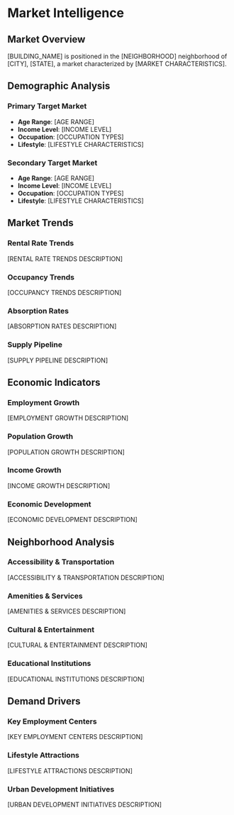 # Market Intelligence

## Market Overview

[BUILDING_NAME] is positioned in the [NEIGHBORHOOD] neighborhood of [CITY], [STATE], a market characterized by [MARKET CHARACTERISTICS].

## Demographic Analysis

### Primary Target Market

- **Age Range**: [AGE RANGE]
- **Income Level**: [INCOME LEVEL]
- **Occupation**: [OCCUPATION TYPES]
- **Lifestyle**: [LIFESTYLE CHARACTERISTICS]

### Secondary Target Market

- **Age Range**: [AGE RANGE]
- **Income Level**: [INCOME LEVEL]
- **Occupation**: [OCCUPATION TYPES]
- **Lifestyle**: [LIFESTYLE CHARACTERISTICS]

## Market Trends

### Rental Rate Trends

[RENTAL RATE TRENDS DESCRIPTION]

### Occupancy Trends

[OCCUPANCY TRENDS DESCRIPTION]

### Absorption Rates

[ABSORPTION RATES DESCRIPTION]

### Supply Pipeline

[SUPPLY PIPELINE DESCRIPTION]

## Economic Indicators

### Employment Growth

[EMPLOYMENT GROWTH DESCRIPTION]

### Population Growth

[POPULATION GROWTH DESCRIPTION]

### Income Growth

[INCOME GROWTH DESCRIPTION]

### Economic Development

[ECONOMIC DEVELOPMENT DESCRIPTION]

## Neighborhood Analysis

### Accessibility & Transportation

[ACCESSIBILITY & TRANSPORTATION DESCRIPTION]

### Amenities & Services

[AMENITIES & SERVICES DESCRIPTION]

### Cultural & Entertainment

[CULTURAL & ENTERTAINMENT DESCRIPTION]

### Educational Institutions

[EDUCATIONAL INSTITUTIONS DESCRIPTION]

## Demand Drivers

### Key Employment Centers

[KEY EMPLOYMENT CENTERS DESCRIPTION]

### Lifestyle Attractions

[LIFESTYLE ATTRACTIONS DESCRIPTION]

### Urban Development Initiatives

[URBAN DEVELOPMENT INITIATIVES DESCRIPTION]